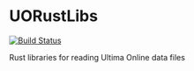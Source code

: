 UORustLibs
==========

[![Build Status](https://travis-ci.org/AngryLawyer/UORustLibs.svg)](https://travis-ci.org/AngryLawyer/UORustLibs)

Rust libraries for reading Ultima Online data files
